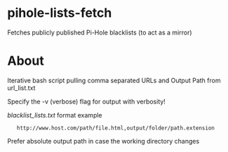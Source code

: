 # pihole-lists-fetch
Fetches publicly published Pi-Hole blacklists (to act as a mirror)

# About
Iterative bash script pulling comma separated URLs and Output Path from url_list.txt

Specify the -v (verbose) flag for output with verbosity!

*blacklist_lists.txt* format example
```
   http://www.host.com/path/file.html,output/folder/path.extension
```
Prefer absolute output path in case the working directory changes